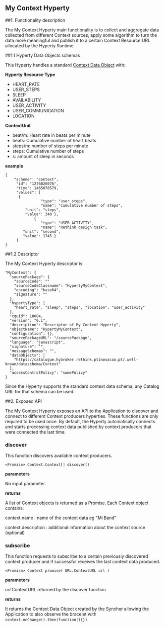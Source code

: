 
My Context Hyperty
-------------------

##1. Functionality description

The My Context Hyperty main functionality is to collect and aggregate data collected from different Context sources, apply some algorithm to turn the data more meaningful and publish it to a certain Context Resource URL allocated by the Hyperty Runtime.

##1.1 Hyperty Data Objects schemas

This Hyperty handles a standard [Context Data Object](https://github.com/reTHINK-project/dev-service-framework/tree/master/docs/datamodel/data-objects/context) with:

**Hyperty Resource Type**

* HEART_RATE
* USER_STEPS
* SLEEP
* AVAILABILITY
* USER_ACTIVITY
* USER_COMMUNICATION
* LOCATION


**ContextUnit**

-	beat/m: Heart rate in beats per minute
-	beats: Cumulative number of heart beats
-	steps/m: number of steps per minute
-	steps: Cumulative number of steps
- s: amount of sleep in seconds


**example**

```
{
	"scheme": "context",
     "id": "1276020076",
     "time": 1465070579,
     "values": [
      {
				"type": "user_steps",
				"name": "Cumulative number of steps",
         "unit": "steps",
         "value": 340 },
			 {
 				"type": "USER_ACTIVITY",
				"name": "Rethink design task",
        "unit": "second",
        "value": 1745 }
     ]
}
```

##1.2 Descriptor

The My Context Hyperty descriptor is:

```
"MyContext": {
  "sourcePackage": {
    "sourceCode": ""
    "sourceCodeClassname": "HypertyMyContext",
    "encoding": "base64",
    "signature": ""
  },
  "hypertyType": [
    "heart_rate", "sleep", "steps", "location", "user_activity"
  ],
  "cguid": 10004,
  "version": "0.1",
  "description": "Descriptor of My Context Hyperty",
  "objectName": "HypertyMyContext",
  "configuration": {},
  "sourcePackageURL": "/sourcePackage",
  "language": "javascript",
  "signature": "",
  "messageSchemas": "",
  "dataObjects": [
    "https://catalogue.hybroker.rethink.ptinovacao.pt/.well-known/dataschema/Context"
  ],
  "accessControlPolicy": "somePolicy"
}
```

Since the Hyperty supports the standard context data schema, any Catalog URL for that schema can be used.

##2. Exposed API

The My Context Hyperty exposes an API to the Application to discover and connect to different Context producers hyperties. These functions are only required to be used once. By default, the Hyperty automatically connects and starts processing context data published by context producers that were connected the last time.

### discover

This function discovers available context producers.

```
<Promise> Context.Context[] discover()
```

**parameters**

No input parameter.

**returns**

A list of Context objects is returned as a Promise. Each Context object contains:

context.name : name of the context data eg "Mi Band"

context.description : additional information about the context source (optional)

### subscribe

This function requests to subscribe to a certain previously discovered context producer and if successful receives the last context data produced.

```
<Promise> Context promise( URL.ContextURL url )
```

**parameters**

*url* ContextURL returned by the discover function


**returns**

It returns the Context Data Object created by the Syncher allowing the Application to also observe the bracelet with `context.onChange().then(function(){})`.
